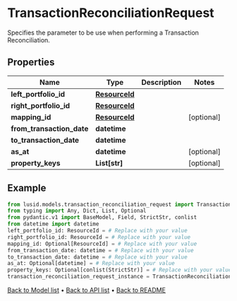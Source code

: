 # TransactionReconciliationRequest

Specifies the parameter to be use when performing a Transaction Reconciliation.
## Properties
Name | Type | Description | Notes
------------ | ------------- | ------------- | -------------
**left_portfolio_id** | [**ResourceId**](ResourceId.md) |  | 
**right_portfolio_id** | [**ResourceId**](ResourceId.md) |  | 
**mapping_id** | [**ResourceId**](ResourceId.md) |  | [optional] 
**from_transaction_date** | **datetime** |  | 
**to_transaction_date** | **datetime** |  | 
**as_at** | **datetime** |  | [optional] 
**property_keys** | **List[str]** |  | [optional] 
## Example

```python
from lusid.models.transaction_reconciliation_request import TransactionReconciliationRequest
from typing import Any, Dict, List, Optional
from pydantic.v1 import BaseModel, Field, StrictStr, conlist
from datetime import datetime
left_portfolio_id: ResourceId = # Replace with your value
right_portfolio_id: ResourceId = # Replace with your value
mapping_id: Optional[ResourceId] = # Replace with your value
from_transaction_date: datetime = # Replace with your value
to_transaction_date: datetime = # Replace with your value
as_at: Optional[datetime] = # Replace with your value
property_keys: Optional[conlist(StrictStr)] = # Replace with your value
transaction_reconciliation_request_instance = TransactionReconciliationRequest(left_portfolio_id=left_portfolio_id, right_portfolio_id=right_portfolio_id, mapping_id=mapping_id, from_transaction_date=from_transaction_date, to_transaction_date=to_transaction_date, as_at=as_at, property_keys=property_keys)

```

[Back to Model list](../README.md#documentation-for-models) &#8226; [Back to API list](../README.md#documentation-for-api-endpoints) &#8226; [Back to README](../README.md)

